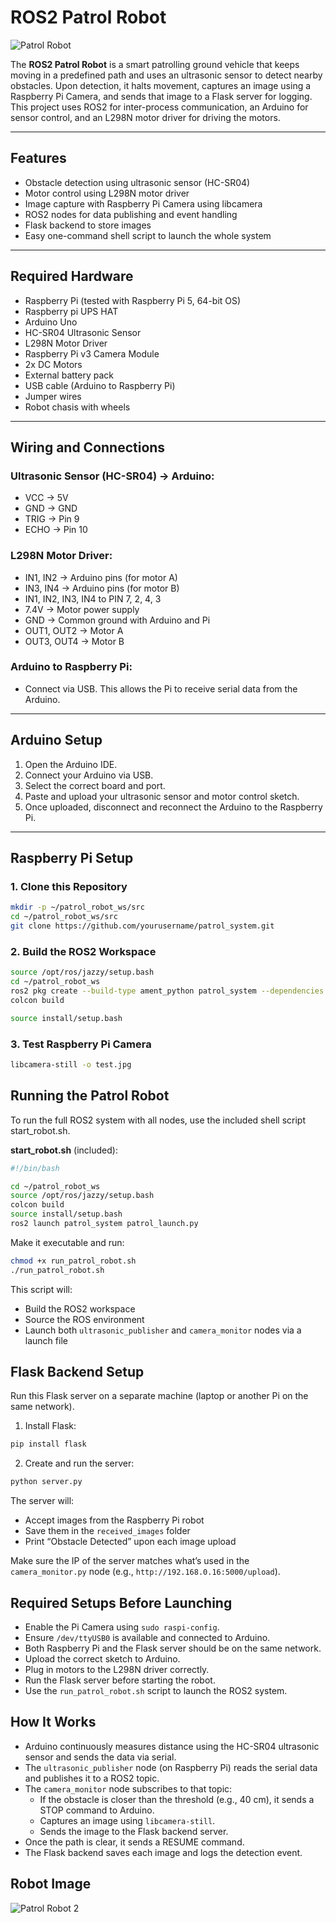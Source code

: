 # ROS2 Patrol Robot

![Patrol Robot](images/patrol_robot.jpg)

The **ROS2 Patrol Robot** is a smart patrolling ground vehicle that keeps moving in a predefined path and uses an ultrasonic sensor to detect nearby obstacles. Upon detection, it halts movement, captures an image using a Raspberry Pi Camera, and sends that image to a Flask server for logging. This project uses ROS2 for inter-process communication, an Arduino for sensor control, and an L298N motor driver for driving the motors.

---

## Features

- Obstacle detection using ultrasonic sensor (HC-SR04)
- Motor control using L298N motor driver
- Image capture with Raspberry Pi Camera using libcamera
- ROS2 nodes for data publishing and event handling
- Flask backend to store images
- Easy one-command shell script to launch the whole system

---

## Required Hardware

- Raspberry Pi (tested with Raspberry Pi 5, 64-bit OS)
- Raspberry pi UPS HAT
- Arduino Uno
- HC-SR04 Ultrasonic Sensor
- L298N Motor Driver
- Raspberry Pi v3 Camera Module
- 2x DC Motors
- External battery pack
- USB cable (Arduino to Raspberry Pi)
- Jumper wires
- Robot chasis with wheels

---

## Wiring and Connections

### Ultrasonic Sensor (HC-SR04) → Arduino:
- VCC → 5V
- GND → GND
- TRIG → Pin 9
- ECHO → Pin 10

### L298N Motor Driver:
- IN1, IN2 → Arduino pins (for motor A)
- IN3, IN4 → Arduino pins (for motor B)
- IN1, IN2, IN3, IN4 to PIN 7, 2, 4, 3
- 7.4V → Motor power supply
- GND → Common ground with Arduino and Pi
- OUT1, OUT2 → Motor A
- OUT3, OUT4 → Motor B

### Arduino to Raspberry Pi:
- Connect via USB. This allows the Pi to receive serial data from the Arduino.

---

## Arduino Setup

1. Open the Arduino IDE.
2. Connect your Arduino via USB.
3. Select the correct board and port.
4. Paste and upload your ultrasonic sensor and motor control sketch.
5. Once uploaded, disconnect and reconnect the Arduino to the Raspberry Pi.

---

## Raspberry Pi Setup

### 1. Clone this Repository

```bash
mkdir -p ~/patrol_robot_ws/src
cd ~/patrol_robot_ws/src
git clone https://github.com/yourusername/patrol_system.git
```

### 2. Build the ROS2 Workspace

```bash
source /opt/ros/jazzy/setup.bash
cd ~/patrol_robot_ws
ros2 pkg create --build-type ament_python patrol_system --dependencies rclpy std-msgs
colcon build
```


```bash
source install/setup.bash
```

### 3. Test Raspberry Pi Camera

```bash
libcamera-still -o test.jpg
```

## Running the Patrol Robot

To run the full ROS2 system with all nodes, use the included shell script start_robot.sh.

**start_robot.sh** (included):

```bash
#!/bin/bash

cd ~/patrol_robot_ws
source /opt/ros/jazzy/setup.bash
colcon build
source install/setup.bash
ros2 launch patrol_system patrol_launch.py
```

Make it executable and run:

```bash
chmod +x run_patrol_robot.sh
./run_patrol_robot.sh
```

This script will:

- Build the ROS2 workspace
- Source the ROS environment
- Launch both `ultrasonic_publisher` and `camera_monitor` nodes via a launch file

## Flask Backend Setup

Run this Flask server on a separate machine (laptop or another Pi on the same network).

1. Install Flask:

```bash
pip install flask
```

2. Create and run the server:

```bash
python server.py
```

The server will:

- Accept images from the Raspberry Pi robot
- Save them in the `received_images` folder
- Print “Obstacle Detected” upon each image upload

Make sure the IP of the server matches what’s used in the `camera_monitor.py` node (e.g., `http://192.168.0.16:5000/upload`).

## Required Setups Before Launching

- Enable the Pi Camera using `sudo raspi-config`.
- Ensure `/dev/ttyUSB0` is available and connected to Arduino.
- Both Raspberry Pi and the Flask server should be on the same network.
- Upload the correct sketch to Arduino.
- Plug in motors to the L298N driver correctly.
- Run the Flask server before starting the robot.
- Use the `run_patrol_robot.sh` script to launch the ROS2 system.

## How It Works

- Arduino continuously measures distance using the HC-SR04 ultrasonic sensor and sends the data via serial.
- The `ultrasonic_publisher` node (on Raspberry Pi) reads the serial data and publishes it to a ROS2 topic.
- The `camera_monitor` node subscribes to that topic:
  - If the obstacle is closer than the threshold (e.g., 40 cm), it sends a STOP command to Arduino.
  - Captures an image using `libcamera-still`.
  - Sends the image to the Flask backend server.
- Once the path is clear, it sends a RESUME command.
- The Flask backend saves each image and logs the detection event.

## Robot Image

![Patrol Robot 2](images/patrol_robot_2.jpg)
